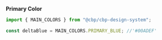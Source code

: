 **Primary Color**

```js
import { MAIN_COLORS } from "@cbp/cbp-design-system";
```

```js
const deltaBlue = MAIN_COLORS.PRIMARY_BLUE; //'#00ADEF'
```
